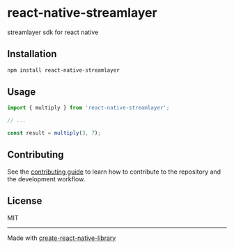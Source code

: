 # react-native-streamlayer

streamlayer sdk for react native

## Installation

```sh
npm install react-native-streamlayer
```

## Usage


```js
import { multiply } from 'react-native-streamlayer';

// ...

const result = multiply(3, 7);
```


## Contributing

See the [contributing guide](CONTRIBUTING.md) to learn how to contribute to the repository and the development workflow.

## License

MIT

---

Made with [create-react-native-library](https://github.com/callstack/react-native-builder-bob)

